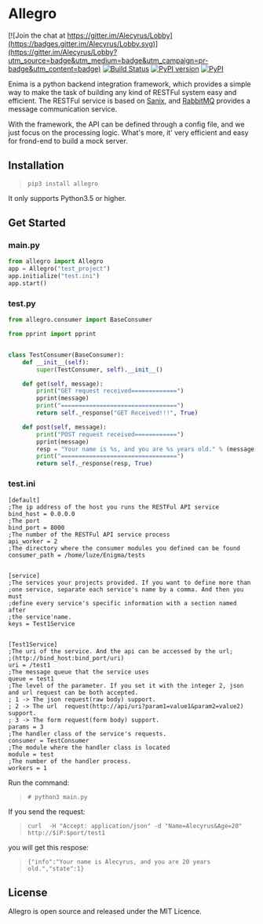 # Allegro

[![Join the chat at https://gitter.im/Alecyrus/Lobby](https://badges.gitter.im/Alecyrus/Lobby.svg)](https://gitter.im/Alecyrus/Lobby?utm_source=badge&utm_medium=badge&utm_campaign=pr-badge&utm_content=badge)
[![Build Status](https://travis-ci.org/Alecyrus/Allegro.svg?branch=master)](https://travis-ci.org/Alecyrus/Allegro)
[![PyPI version](https://img.shields.io/pypi/pyversions/allegro.svg)](https://pypi.python.org/pypi/Allegro)
[![PyPI](https://img.shields.io/pypi/v/allegro.svg)](https://pypi.python.org/pypi/Allegro)

Enima is a python backend integration framework, which provides a simple way to make the task of building any kind of RESTFul system easy and efficient. The RESTFul service is based on [Sanix](https://github.com/channelcat/sanic), and [RabbitMQ](http://www.rabbitmq.com/) provides a message communication service. 

With the framework, the API can be defined through a config file, and we just focus on the processing logic. What's more, it' very efficient and easy for frond-end to build a mock server.

## Installation
> `pip3 install allegro`

It only supports Python3.5 or higher.

## Get Started
### main.py
```python
from allegro import Allegro
app = Allegro("test_project")
app.initialize("test.ini")
app.start()
```

### test.py
```python
from allegro.consumer import BaseConsumer

from pprint import pprint


class TestConsumer(BaseConsumer):
    def __init__(self):
        super(TestConsumer, self).__init__()

    def get(self, message):
        print("GET request received=============")
        pprint(message)
        print("=================================")
        return self._response("GET Received!!!", True)

    def post(self, message):
        print("POST request received============")
        pprint(message)
        resp = "Your name is %s, and you are %s years old." % (message['form_content']["Name"][0], message['form_content']["Age"][0])
        print("=================================")
        return self._response(resp, True)

```
### test.ini
```
[default]
;The ip address of the host you runs the RESTFul API service
bind_host = 0.0.0.0
;The port
bind_port = 8000
;The number of the RESTFul API service process
api_worker = 2
;The directory where the consumer modules you defined can be found 
consumer_path = /home/luze/Enigma/tests


[service]
;The services your projects provided. If you want to define more than
;one service, separate each service's name by a comma. And then you must 
;define every service's specific information with a section named after
;the service'name.
keys = Test1Service


[Test1Service]
;The uri of the service. And the api can be accessed by the url;
;(http://bind_host:bind_port/uri)
uri = /test1
;The message queue that the service uses
queue = test1
;The level of the parameter. If you set it with the integer 2, json and url request can be both accepted.
; 1 -> The json request(raw body) support.
; 2 -> The url  request(http://api/uri?param1=value1&param2=value2) support.
; 3 -> The form request(form body) support.
params = 3
;The handler class of the service's requests.
consumer = TestConsumer
;The module where the handler class is located
module = test
;The number of the handler process.
workers = 1

```
Run the command:
> `# python3 main.py`

If you send the request:
> `curl  -H "Accept: application/json" -d "Name=Alecyrus&Age=20" http://$iP:$port/test1`

you will get this respose:
>`{"info":"Your name is Alecyrus, and you are 20 years old.","state":1}`


## License
Allegro is open source and released under the MIT Licence.
